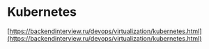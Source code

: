 # Kubernetes

[https://backendinterview.ru/devops/virtualization/kubernetes.html](https://backendinterview.ru/devops/virtualization/kubernetes.html)
